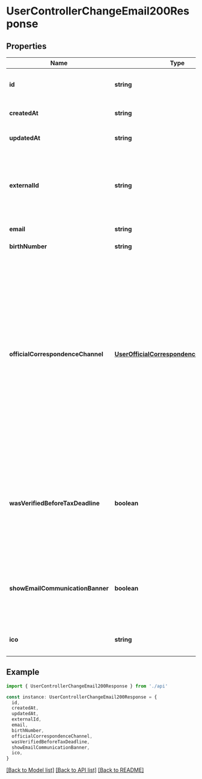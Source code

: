 # UserControllerChangeEmail200Response

## Properties

| Name                              | Type                                                                                  | Description                                                                                                                                                                                                                                                                                                                                                               | Notes                                               |
| --------------------------------- | ------------------------------------------------------------------------------------- | ------------------------------------------------------------------------------------------------------------------------------------------------------------------------------------------------------------------------------------------------------------------------------------------------------------------------------------------------------------------------- | --------------------------------------------------- |
| **id**                            | **string**                                                                            | Local ID of user                                                                                                                                                                                                                                                                                                                                                          | [default to '133e0473-44da-407a-b24f-12da343e808d'] |
| **createdAt**                     | **string**                                                                            | Created timestamp                                                                                                                                                                                                                                                                                                                                                         | [default to 2023-02-10T10:31:49.247Z]               |
| **updatedAt**                     | **string**                                                                            | Last updated timestamp                                                                                                                                                                                                                                                                                                                                                    | [default to 2023-02-10T10:31:49.247Z]               |
| **externalId**                    | **string**                                                                            | Id from cognito, it is not required. We can have also only subscribed user, who are not city account users                                                                                                                                                                                                                                                                | [default to 'e51754f2-3367-43f6-b9bc-b5c6131b041a'] |
| **email**                         | **string**                                                                            | Email                                                                                                                                                                                                                                                                                                                                                                     | [default to 'test@bratislava.sk']                   |
| **birthNumber**                   | **string**                                                                            | Birth number                                                                                                                                                                                                                                                                                                                                                              | [default to '9909090000']                           |
| **officialCorrespondenceChannel** | [**UserOfficialCorrespondenceChannelEnum**](UserOfficialCorrespondenceChannelEnum.md) | State, if we can communicate user with email, or user have active e-desk slovensko.sk mail or we need to communicate with him with post. First we are looking for edesk, if he has registered edesk communication in NASES use edesk. If not, check if there is subscription for communication through email, use email from city account. Else use Postal communication. | [default to undefined]                              |
| **wasVerifiedBeforeTaxDeadline**  | **boolean**                                                                           | True if user was registered and have verified birth number until 2024-04-22. This date can be varied every year. In this date, user are sent into Noris and taxes will be generated.                                                                                                                                                                                      | [default to true]                                   |
| **showEmailCommunicationBanner**  | **boolean**                                                                           | Can show banner for formal communication through email? If it was shown and clicked, it will not be shown.                                                                                                                                                                                                                                                                | [default to true]                                   |
| **ico**                           | **string**                                                                            | Ico of company, which this user represents                                                                                                                                                                                                                                                                                                                                | [default to '000000']                               |

## Example

```typescript
import { UserControllerChangeEmail200Response } from './api'

const instance: UserControllerChangeEmail200Response = {
  id,
  createdAt,
  updatedAt,
  externalId,
  email,
  birthNumber,
  officialCorrespondenceChannel,
  wasVerifiedBeforeTaxDeadline,
  showEmailCommunicationBanner,
  ico,
}
```

[[Back to Model list]](../README.md#documentation-for-models) [[Back to API list]](../README.md#documentation-for-api-endpoints) [[Back to README]](../README.md)
